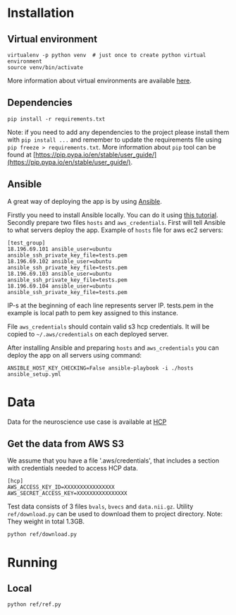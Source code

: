 # Installation
## Virtual environment
```
virtualenv -p python venv  # just once to create python virtual environment
source venv/bin/activate
```
More information about virtual environments are available [here](https://virtualenv.pypa.io/en/stable/).

## Dependencies
```
pip install -r requirements.txt
```
Note: if you need to add any dependencies to the project please install them with `pip install ...` and remember to 
update the requirements file using `pip freeze > requirements.txt`. More information about `pip` tool can be found at
[https://pip.pypa.io/en/stable/user_guide/](https://pip.pypa.io/en/stable/user_guide/).

## Ansible
A great way of deploying the app is by using [Ansible](http://docs.ansible.com/ansible/latest/index.html). 

Firstly you need to install Ansible locally. You can do it using [this tutorial](http://docs.ansible.com/ansible/latest/intro_installation.html).
Secondly prepare two files `hosts` and `aws_credentials`. First will tell Ansible to what servers deploy the app. 
Example of `hosts` file for aws ec2 servers:
```
[test_group]
18.196.69.101 ansible_user=ubuntu ansible_ssh_private_key_file=tests.pem
18.196.69.102 ansible_user=ubuntu ansible_ssh_private_key_file=tests.pem
18.196.69.103 ansible_user=ubuntu ansible_ssh_private_key_file=tests.pem
18.196.69.104 ansible_user=ubuntu ansible_ssh_private_key_file=tests.pem
```
IP-s at the beginning of each line represents server IP. tests.pem in the example is local path to pem key assigned to this instance. 

File `aws_credentials` should contain valid s3 hcp credentials. It will be copied to `~/.aws/credentials` on each 
deployed server.

After installing Ansible and preparing `hosts` and `aws_credentials` you can deploy the app on all servers using command:
```
ANSIBLE_HOST_KEY_CHECKING=False ansible-playbook -i ./hosts ansible_setup.yml
```

# Data
Data for the neuroscience use case is available at 
[HCP](https://wiki.humanconnectome.org/display/PublicData/How+To+Connect+to+Connectome+Data+via+AWS)

## Get the data from AWS S3
We assume that you have a file '.aws/credentials', 
that includes a section with credentials needed to access HCP data.
```
[hcp]
AWS_ACCESS_KEY_ID=XXXXXXXXXXXXXXXX
AWS_SECRET_ACCESS_KEY=XXXXXXXXXXXXXXXX
```

Test data consists of 3 files `bvals`, `bvecs` and `data.nii.gz`. Utility `ref/download.py` can be used to download them
to project directory. Note: They weight in total 1.3GB.
```
python ref/download.py
```

# Running
## Local
```
python ref/ref.py
```
